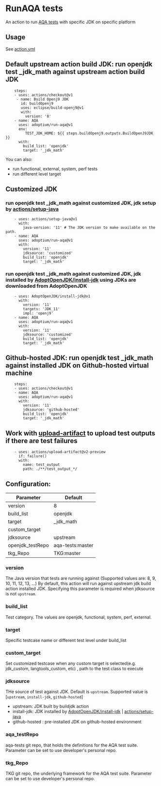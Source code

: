 # RunAQA tests

An action to run [AQA tests](https://github.com/adoptium/aqa-tests) with specific JDK on specific platform

## Usage

See [action.yml](https://github.com/adoptium/run-aqa/blob/master/action.yml)

## Default upstream action build JDK: run openjdk test _jdk_math against upstream action build JDK

```
    steps:
    - uses: actions/checkout@v1
     - name: Build Openj9 JDK
       id: buildOpenj9
       uses: eclipse/build-openj9@v1
       with:
         version: '8'
    - name: AQA
      uses: adoptium/run-aqa@v1
      env:
         TEST_JDK_HOME: ${{ steps.buildOpenj9.outputs.BuildOpenJ9JDK }}
      with: 
        build_list: 'openjdk'
        target: '_jdk_math'
```
You can also:
  - run functional, external, system, perf tests
  - run different level target

## Customized JDK
### run openjdk test _jdk_math against customized JDK, jdk setup by [actions/setup-java](https://github.com/actions/setup-java)

```
    - uses: actions/setup-java@v1
      with:
        java-version: '11' # The JDK version to make available on the path.
    - name: AQA
      uses: adoptium/run-aqa@v1
      with: 
        version: '11'
        jdksource: 'customized'
        build_list: 'openjdk'
        target: '_jdk_math'
 ```
### run openjdk test _jdk_math against customized JDK, jdk installed by [AdoptOpenJDK/install-jdk](https://github.com/AdoptOpenJDK/install-jdk) using JDKs are downloaded from AdoptOpenJDK

```
    - uses: AdoptOpenJDK/install-jdk@v1
      with:
        version: '11'
        targets: 'JDK_11'
        impl: 'openj9'
    - name: AQA
      uses: adoptium/run-aqa@v1
      with: 
        version: '11'
        jdksource: 'customized'
        build_list: 'openjdk'
        target: '_jdk_math'
 ```

## Github-hosted JDK: run openjdk test _jdk_math against installed JDK on Github-hosted virtual machine

```
    steps:
    - uses: actions/checkout@v1
    - name: AQA
      uses: adoptium/run-aqa@v1
      with: 
        version: '11'
        jdksource: 'github-hosted'
        build_list: 'openjdk'
        target: '_jdk_math'
```

## Work with [upload-artifact](https://github.com/actions/upload-artifact) to upload test outputs if there are test failures

```
    - uses: actions/upload-artifact@v2-preview
      if: failure()
      with:
        name: test_output
        path: ./**/test_output_*/
```

## Configuration:

| Parameter | Default |
| ------ | ------ |
| version | 8 |
| build_list | openjdk |
| target | _jdk_math |
| custom_target |  |
| jdksource | upstream |
| openjdk_testRepo | aqa-tests:master |
| tkg_Repo | TKG:master |

### version
The Java version that tests are running against (Supported values are: 8, 9, 10, 11, 12, 13, ...)
By default, this action will run against upstream jdk build action installed JDK. Specifying this parameter is required when jdksource is not `upstream`.

### build_list
Test category. The values are openjdk, functional, system, perf, external.

### target
Specific testcase name or different test level under build_list

### custom_target
Set customized testcase when any custom target is selected(e.g. jdk_custom, langtools_custom, etc) , path to the test class to execute

### jdksource
THe source of test against JDK. Default is `upstream`. Supported value is [`upstream`, `install-jdk`, `github-hosted`]
  - upstream: JDK built by buildjdk action
  - install-jdk: JDK installed by [AdoptOpenJDK/install-jdk](https://github.com/AdoptOpenJDK/install-jdk) | [actions/setup-java](https://github.com/actions/setup-java)
  - github-hosted : pre-installed JDK on github-hosted environment

### aqa_testRepo
aqa-tests git repo, that holds the definitions for the AQA test suite. Parameter can be set to use developer's personal repo. 

### tkg_Repo
TKG git repo, the underlying framework for the AQA test suite. Parameter can be set to use developer's personal repo.
